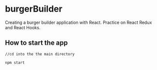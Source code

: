 # burgerBuilder
Creating a burger builder application with React. Practice on React Redux and React Hooks.

## How to start the app
```
//cd into the the main directory 

npm start 
```
